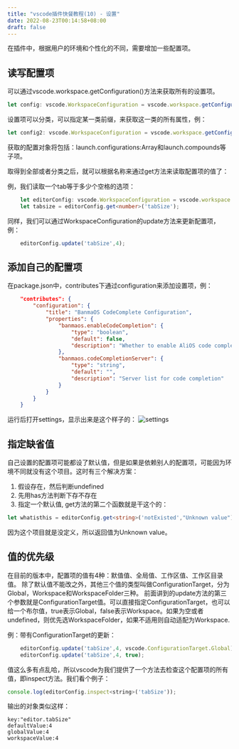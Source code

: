 ```yaml
---
title: "vscode插件快餐教程(10) - 设置"
date: 2022-08-23T00:14:58+08:00
draft: false
---
```


在插件中，根据用户的环境和个性化的不同，需要增加一些配置项。

## 读写配置项

可以通过vscode.workspace.getConfiguration()方法来获取所有的设置项。

```typescript
let config: vscode.WorkspaceConfiguration = vscode.workspace.getConfiguration();
```

设置项可以分类，可以指定某一类前缀，来获取这一类的所有属性，例：
```js
let config2: vscode.WorkspaceConfiguration = vscode.workspace.getConfiguration('launch');
```

获取的配置对象将包括：launch.configurations:Array和launch.compounds等子项。

取得到全部或者分类之后，就可以根据名称来通过get<T>方法来读取配置项的值了：

例，我们读取一个tab等于多少个空格的选项：
```typescript
	let editorConfig: vscode.WorkspaceConfiguration = vscode.workspace.getConfiguration('editor');
	let tabsize = editorConfig.get<number>('tabSize');
```

同样，我们可以通过WorkspaceConfiguration的update方法来更新配置项，例：

```typescript
	editorConfig.update('tabSize',4);
```

## 添加自己的配置项

在package.json中，contributes下通过configuration来添加设置项，例：

```json
	"contributes": {
		"configuration": {
			"title": "BanmaOS CodeComplete Configuration",
			"properties": {
				"banmaos.enableCodeCompletion": {
					"type": "boolean",
					"default": false,
					"description": "Whether to enable AliOS code completion"
				},
				"banmaos.codeCompletionServer": {
					"type": "string",
					"default": "",
					"description": "Server list for code completion"
				}
			}
		}
	}
```

运行后打开settings，显示出来是这个样子的：
![settings](https://upload-images.jianshu.io/upload_images/1638145-63e5fb79fa1ff641.png?imageMogr2/auto-orient/strip%7CimageView2/2/w/1240)

## 指定缺省值

自己设置的配置项可能都设了默认值，但是如果是依赖别人的配置项，可能因为环境不同就没有这个项目。这时有三个解决方案：

1. 假设存在，然后判断undefined
2. 先用has方法判断下存不存在
3. 指定一个默认值, get方法的第二个函数就是干这个的：

```typescript
let whatisthis = editorConfig.get<string>('notExisted',"Unknown value");
```

因为这个项目就是没定义，所以返回值为Unknown value。

## 值的优先级

在目前的版本中，配置项的值有4种：默值值、全局值、工作区值、工作区目录值。
除了默认值不能改之外，其他三个值的类型叫做ConfigurationTarget，分为Global，Workspace和WorkspaceFolder三种。
前面讲到的update方法的第三个参数就是ConfigurationTarget值。可以直接指定ConfigurationTarget，也可以给一个布尔值，true表示Global，false表示Workspace。如果为空或者undefined，则优先选WorkspaceFolder，如果不适用则自动适配为Workspace. 

例：带有ConfigurationTarget的更新：
```typescript
	editorConfig.update('tabSize',4, vscode.ConfigurationTarget.Global);
	editorConfig.update('tabSize',4, true);
```

值这么多有点乱哈，所以vscode为我们提供了一个方法去检查这个配置项的所有值，即inspect方法。我们看个例子：
```js
console.log(editorConfig.inspect<string>('tabSize'));
```

输出的对象类似这样：
```
key:"editor.tabSize"
defaultValue:4
globalValue:4
workspaceValue:4
```
